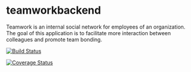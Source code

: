 # teamworkbackend
Teamwork is an internal social network for employees of an organization. The goal of this application is to facilitate more interaction between colleagues and promote team bonding.

[![Build Status](https://travis-ci.com/vkguru/teamworkbackend.svg?branch=develop)](https://travis-ci.com/vkguru/teamworkbackend)

[![Coverage Status](https://coveralls.io/repos/github/vkguru/teamworkbackend/badge.svg?branch=master)](https://coveralls.io/github/vkguru/teamworkbackend?branch=master)

